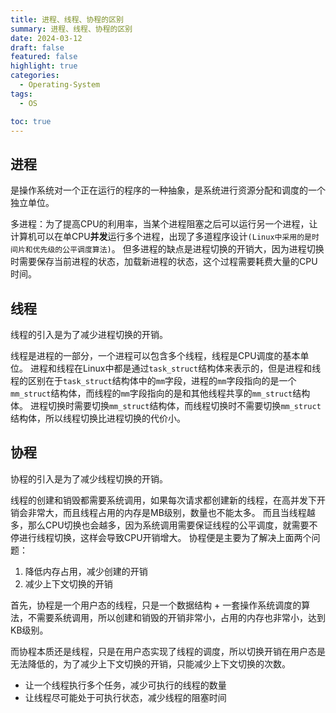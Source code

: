 ```yaml
---
title: 进程、线程、协程的区别
summary: 进程、线程、协程的区别
date: 2024-03-12
draft: false
featured: false
highlight: true
categories:
  - Operating-System
tags:
  - OS

toc: true
---
```


## 进程
是操作系统对一个正在运行的程序的一种抽象，是系统进行资源分配和调度的一个独立单位。

多进程：为了提高CPU的利用率，当某个进程阻塞之后可以运行另一个进程，让计算机可以在单CPU**并发**运行多个进程，出现了多道程序设计`(Linux中采用的是时间片和优先级的公平调度算法)`。
但多进程的缺点是进程切换的开销大，因为进程切换时需要保存当前进程的状态，加载新进程的状态，这个过程需要耗费大量的CPU时间。

## 线程
线程的引入是为了减少进程切换的开销。

线程是进程的一部分，一个进程可以包含多个线程，线程是CPU调度的基本单位。
进程和线程在Linux中都是通过`task_struct`结构体来表示的，但是进程和线程的区别在于`task_struct`结构体中的`mm`字段，进程的`mm`字段指向的是一个`mm_struct`结构体，而线程的`mm`字段指向的是和其他线程共享的`mm_struct`结构体。
进程切换时需要切换`mm_struct`结构体，而线程切换时不需要切换`mm_struct`结构体，所以线程切换比进程切换的代价小。

## 协程
协程的引入是为了减少线程切换的开销。

线程的创建和销毁都需要系统调用，如果每次请求都创建新的线程，在高并发下开销会非常大，而且线程占用的内存是MB级别，数量也不能太多。
而且当线程越多，那么CPU切换也会越多，因为系统调用需要保证线程的公平调度，就需要不停进行线程切换，这样会导致CPU开销增大。
协程便是主要为了解决上面两个问题：
1. 降低内存占用，减少创建的开销
2. 减少上下文切换的开销

首先，协程是一个用户态的线程，只是一个数据结构 + 一套操作系统调度的算法，不需要系统调用，所以创建和销毁的开销非常小，占用的内存也非常小，达到KB级别。

而协程本质还是线程，只是在用户态实现了线程的调度，所以切换开销在用户态是无法降低的，为了减少上下文切换的开销，只能减少上下文切换的次数。

* 让一个线程执行多个任务，减少可执行的线程的数量
* 让线程尽可能处于可执行状态，减少线程的阻塞时间



